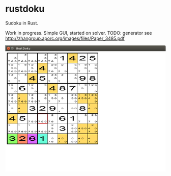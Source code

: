 # rustdoku
Sudoku in Rust.

Work in progress.
Simple GUI, started on solver. 
TODO: generator see http://zhangroup.aporc.org/images/files/Paper_3485.pdf

![alt tag](https://github.com/fredrikpe/rustdoku/blob/master/pics/rustdoku.png)

